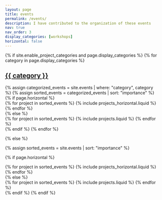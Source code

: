 ```yaml
---
layout: page
title: events
permalink: /events/
description: I have contributed to the organization of these events
nav: true
nav_order: 3
display_categories: [workshops]
horizontal: false
---
```


<!-- pages/events.md -->
<div class="projects">
{% if site.enable_project_categories and page.display_categories %}
  <!-- Display categorized events -->
  {% for category in page.display_categories %}
  <a id="{{ category }}" href=".#{{ category }}">
    <h2 class="category">{{ category }}</h2>
  </a>
  {% assign categorized_events = site.events | where: "category", category %}
  {% assign sorted_events = categorized_events | sort: "importance" %}
  <!-- Generate cards for each event -->
  {% if page.horizontal %}
  <div class="container">
    <div class="row row-cols-1 row-cols-md-2">
    {% for project in sorted_events %}
      {% include projects_horizontal.liquid %}
    {% endfor %}
    </div>
  </div>
  {% else %}
  <div class="row row-cols-1 row-cols-md-3">
    {% for project in sorted_events %}
      {% include projects.liquid %}
    {% endfor %}
  </div>
  {% endif %}
  {% endfor %}

{% else %}

<!-- Display events without categories -->

{% assign sorted_events = site.events | sort: "importance" %}

  <!-- Generate cards for each event -->

{% if page.horizontal %}

  <div class="container">
    <div class="row row-cols-1 row-cols-md-2">
    {% for project in sorted_events %}
      {% include projects_horizontal.liquid %}
    {% endfor %}
    </div>
  </div>
  {% else %}
  <div class="row row-cols-1 row-cols-md-3">
    {% for project in sorted_events %}
      {% include projects.liquid %}
    {% endfor %}
  </div>
  {% endif %}
{% endif %}
</div>

